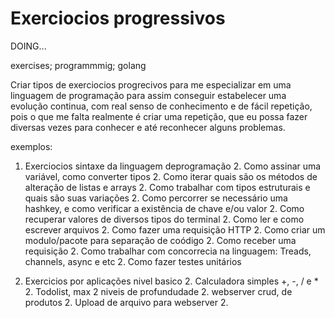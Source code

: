 # Exerciocios progressivos

DOING...

exercises; programmmig; golang

  Criar tipos de exerciocios progrecivos  para me especializar em uma linguagem de programação
para assim conseguir estabelecer uma evolução continua, com real senso de conhecimento e de fácil
repetição, pois o que me falta realmente é criar uma repetição, que eu possa fazer diversas vezes
para conhecer e até reconhecer alguns problemas.

exemplos:

1. Exerciocios sintaxe da linguagem deprogramação
	2. Como assinar uma variável, como converter tipos
	2. Como iterar quais são os métodos de alteração de listas e arrays
	2. Como trabalhar com tipos estruturais e quais são suas variações
	2. Como percorrer se necessário uma hashkey, e como verificar a existência de chave e/ou valor
	2. Como recuperar valores de diversos tipos do terminal
	2. Como ler e como escrever arquivos
	2. Como fazer uma requisição HTTP
	2. Como criar um modulo/pacote para separação de coódigo
	2. Como receber  uma requisição
	2. Como trabalhar com concorrecia na linguagem: Treads, channels, async e etc
	2. Como fazer testes unitários

1. Exercicios por aplicações nivel basico
	2. Calculadora simples +, -, / e *
	2. Todolist, max 2 niveis de profundudade
	2. webserver crud, de produtos
	2. Upload de arquivo para webserver
	2. 
	
